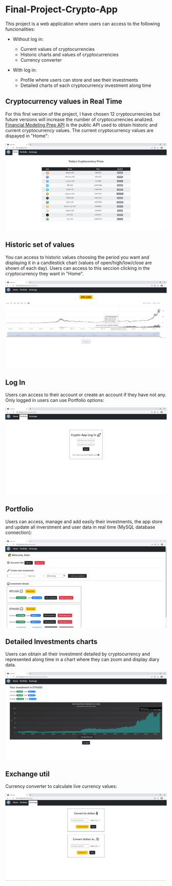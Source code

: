 # Final-Project-Crypto-App

This project is a web application where users can access to the following funcionalities:
  - Without log in:
    - Current values of cryptocurrencies
    - Historic charts and values of cryptocurrencies
    - Currency converter
    
  - With log in:
    - Profile where users can store and see their investments
    - Detailed charts of each cryptocurrency investment along time
## Cryptocurrency values in Real Time 
For this first version of the project, I have chosen 12 cryptocurrencies but future versions will increase the number of cryptocurrencies analized. [Financial Modeling Prep API](https://financialmodelingprep.com/developer/docs/) is the public API used to obtain historic and current cryptocurrency values. The current cryptocurrency values are dispayed in "Home":

![alt text](https://github.com/ester-naranjo-rodrigo/Final-Project-Crypto-App/blob/main/img/home.PNG)

## Historic set of values  
You can access to historic values choosing the period you want and displaying it in a candlestick chart (values of open/high/low/close are shown of each day). Users can access to this seccion clicking in the cryptocurrency they want in "Home".

![alt text](https://github.com/ester-naranjo-rodrigo/Final-Project-Crypto-App/blob/main/img/historic.PNG)

## Log In 
Users can access to their account or create an account if they have not any. Only logged in users can use Portfolio options:

![alt text](https://github.com/ester-naranjo-rodrigo/Final-Project-Crypto-App/blob/main/img/logIn.PNG)

## Portfolio
Users can access, manage and add easily their investments, the app store and update all inverstment and user data in real time (MySQL database connection):

![alt text](https://github.com/ester-naranjo-rodrigo/Final-Project-Crypto-App/blob/main/img/portfolio.PNG)

## Detailed Investments charts
Users can obtain all their investment detailed by cryptocurrency and represented along time in a chart where they can zoom and display diary data.

![alt text](https://github.com/ester-naranjo-rodrigo/Final-Project-Crypto-App/blob/main/img/portfoliochart.PNG)

## Exchange util
Currency converter to calculate live currency values:

![alt text](https://github.com/ester-naranjo-rodrigo/Final-Project-Crypto-App/blob/main/img/exchange.PNG)
